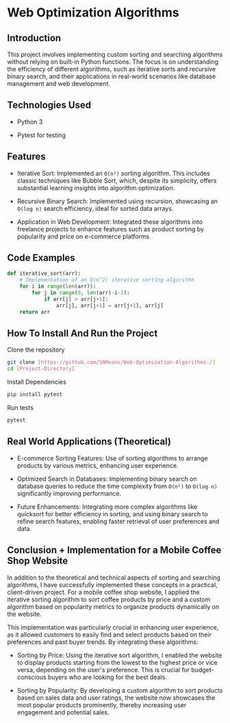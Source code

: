 # Web Optimization Algorithms 
## Introduction
This project involves implementing custom sorting and searching algorithms without relying on built-in Python functions. The focus is on understanding the efficiency of different algorithms, such as iterative sorts and recursive binary search, and their applications in real-world scenarios like database management and web development.
## Technologies Used
- Python 3
* Pytest for testing

## Features
- Iterative Sort: Implemented an  `O(n²)` sorting algorithm. This includes classic techniques like Bubble Sort, which, despite its simplicity, offers substantial learning insights into algorithm optimization.
* Recursive Binary Search: Implemented using recursion, showcasing an `O(log n)` search efficiency, ideal for sorted data arrays.
+ Application in Web Development: Integrated these algorithms into freelance projects to enhance features such as product sorting by popularity and price on e-commerce platforms

## Code Examples
```python
def iterative_sort(arr):
    # Implementation of an O(n^2) iterative sorting algorithm
    for i in range(len(arr)):
        for j in range(0, len(arr)-i-1):
            if arr[j] > arr[j+1]:
                arr[j], arr[j+1] = arr[j+1], arr[j]
    return arr
```
## How To Install And Run the Project
Clone the repository
```bash
git clone [https://github.com/SNMeans/Web-Optimization-Algorithms-/]
cd [Project-Directory]
```
Install Dependencies
``` bash
pip install pytest
```
Run tests
``` bash
pytest
```

## Real World Applications (Theoretical) 
- E-commerce Sorting Features: Use of sorting algorithms to arrange products by various metrics, enhancing user experience.
* Optimized Search in Databases: Implementing binary search on database queries to reduce the time complexity from  `O(n²)` to `O(log n)`  significantly improving performance.
+ Future Enhancements: Integrating more complex algorithms like quicksort for better efficiency in sorting, and using binary search to refine search features, enabling faster retrieval of user preferences and data.

## Conclusion + Implementation for a Mobile Coffee Shop Website
In addition to the theoretical and technical aspects of sorting and searching algorithms, I have successfully implemented these concepts in a practical, client-driven project. For a mobile coffee shop website, I applied the iterative sorting algorithm to sort coffee products by price and a custom algorithm based on popularity metrics to organize products dynamically on the website.

This implementation was particularly crucial in enhancing user experience, as it allowed customers to easily find and select products based on their preferences and past buyer trends. By integrating these algorithms:

- Sorting by Price: Using the iterative sort algorithm, I enabled the website to display products starting from the lowest to the highest price or vice versa, depending on the user's preference. This is crucial for budget-conscious buyers who are looking for the best deals.
* Sorting by Popularity: By developing a custom algorithm to sort products based on sales data and user ratings, the website now showcases the most popular products prominently, thereby increasing user engagement and potential sales.



